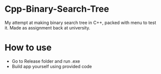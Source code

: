 # Cpp-Binary-Search-Tree
My attempt at making binary search tree in C++, packed with menu to test it. Made as assignment back at university.

# How to use
- Go to Release folder and run .exe  
- Build app yourself using provided code
